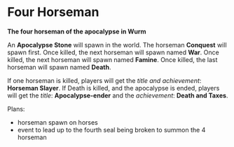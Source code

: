 # Four Horseman
 **The four horseman of the apocalypse in Wurm**

An **Apocalypse Stone** will spawn in the world. The horseman **Conquest** will spawn first. Once killed, the next horseman will spawn named **War**. Once killed, the next horseman will spawn named **Famine**. Once killed, the last horseman will spawn named **Death**.

If one horseman is killed, players will get the *title and achievement*: **Horseman Slayer**.
If Death is killed, and the apocalypse is ended, players will get the *title*: **Apocalypse-ender** and the *achievement*: **Death and Taxes**.

Plans: 
 * horseman spawn on horses
 * event to lead up to the fourth seal being broken to summon the 4 horseman
